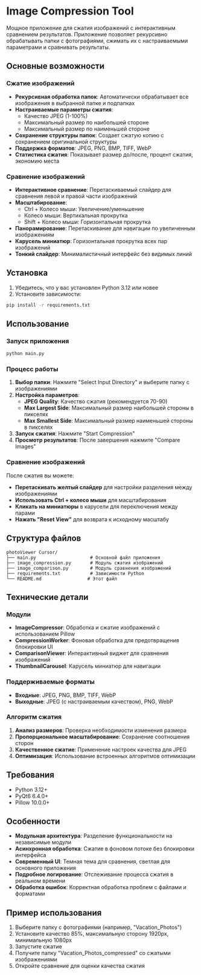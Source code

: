 # Image Compression Tool

Мощное приложение для сжатия изображений с интерактивным сравнением результатов. Приложение позволяет рекурсивно обрабатывать папки с фотографиями, сжимать их с настраиваемыми параметрами и сравнивать результаты.

## Основные возможности

### Сжатие изображений
- **Рекурсивная обработка папок**: Автоматически обрабатывает все изображения в выбранной папке и подпапках
- **Настраиваемые параметры сжатия**:
  - Качество JPEG (1-100%)
  - Максимальный размер по наибольшей стороне
  - Максимальный размер по наименьшей стороне
- **Сохранение структуры папок**: Создает сжатую копию с сохранением оригинальной структуры
- **Поддержка форматов**: JPEG, PNG, BMP, TIFF, WebP
- **Статистика сжатия**: Показывает размер до/после, процент сжатия, экономию места

### Сравнение изображений
- **Интерактивное сравнение**: Перетаскиваемый слайдер для сравнения левой и правой части изображений
- **Масштабирование**: 
  - Ctrl + Колесо мыши: Увеличение/уменьшение
  - Колесо мыши: Вертикальная прокрутка
  - Shift + Колесо мыши: Горизонтальная прокрутка
- **Панорамирование**: Перетаскивание для навигации по увеличенным изображениям
- **Карусель миниатюр**: Горизонтальная прокрутка всех пар изображений
- **Тонкий слайдер**: Минималистичный интерфейс без видимых линий

## Установка

1. Убедитесь, что у вас установлен Python 3.12 или новее
2. Установите зависимости:

```bash
pip install -r requirements.txt
```

## Использование

### Запуск приложения

```bash
python main.py
```

### Процесс работы

1. **Выбор папки**: Нажмите "Select Input Directory" и выберите папку с изображениями
2. **Настройка параметров**:
   - **JPEG Quality**: Качество сжатия (рекомендуется 70-90)
   - **Max Largest Side**: Максимальный размер наибольшей стороны в пикселях
   - **Max Smallest Side**: Максимальный размер наименьшей стороны в пикселях
3. **Запуск сжатия**: Нажмите "Start Compression"
4. **Просмотр результатов**: После завершения нажмите "Compare Images"

### Сравнение изображений

После сжатия вы можете:
- **Перетаскивать желтый слайдер** для настройки разделения между изображениями
- **Использовать Ctrl + колесо мыши** для масштабирования
- **Кликать на миниатюры** в карусели для переключения между парами
- **Нажать "Reset View"** для возврата к исходному масштабу

## Структура файлов

```
photoViewer Cursor/
├── main.py                    # Основной файл приложения
├── image_compression.py       # Модуль сжатия изображений
├── image_comparison.py        # Модуль сравнения изображений
├── requirements.txt           # Зависимости Python
└── README.md                 # Этот файл
```

## Технические детали

### Модули

- **ImageCompressor**: Обработка и сжатие изображений с использованием Pillow
- **CompressionWorker**: Фоновая обработка для предотвращения блокировки UI
- **ComparisonViewer**: Интерактивный виджет для сравнения изображений
- **ThumbnailCarousel**: Карусель миниатюр для навигации

### Поддерживаемые форматы

- **Входные**: JPEG, PNG, BMP, TIFF, WebP
- **Выходные**: JPEG (с настраиваемым качеством), PNG, WebP

### Алгоритм сжатия

1. **Анализ размеров**: Проверка необходимости изменения размера
2. **Пропорциональное масштабирование**: Сохранение соотношения сторон
3. **Качественное сжатие**: Применение настроек качества для JPEG
4. **Оптимизация**: Использование встроенных алгоритмов оптимизации

## Требования

- Python 3.12+
- PyQt6 6.4.0+
- Pillow 10.0.0+

## Особенности

- **Модульная архитектура**: Разделение функциональности на независимые модули
- **Асинхронная обработка**: Сжатие в фоновом потоке без блокировки интерфейса
- **Современный UI**: Темная тема для сравнения, светлая для основного приложения
- **Подробное логирование**: Отслеживание процесса сжатия в реальном времени
- **Обработка ошибок**: Корректная обработка проблем с файлами и форматами

## Пример использования

1. Выберите папку с фотографиями (например, "Vacation_Photos")
2. Установите качество 85%, максимальную сторону 1920px, минимальную 1080px
3. Запустите сжатие
4. Получите папку "Vacation_Photos_compressed" со сжатыми изображениями
5. Откройте сравнение для оценки качества сжатия
